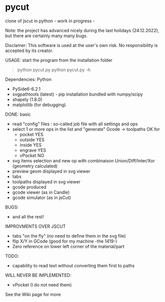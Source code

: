 # pycut
clone of jscut  in python - work in progress -

Note: the project has advanced nicely during the last holidays (24.12.2022), but there are certainly many many bugs.

Disclamer: This software is used at the user's own risk. No responsibility is accepted by its creator.

USAGE: start the program from the installation folder

> python pycut.py
> python pycut.py -h

Dependencies: Python
- PySide6-6.2.1
- svgpathtools (latest) - pip installation bundled with numpy/scipy
- shapely (1.8.0)
- matplotlib (for debugging)

DONE: basic
- read "config" files : so-called job file with all settings and ops
- select 1 or more ops in the list and "generate" Gcode -> toolpaths OK for
   + pocket   YES
   + outside  YES
   + inside   YES
   + engrave  YES
   + vPocket   NO
- svg items selection and new op with combinaison Union/Diff/Inter/Xor (geometry calculated)
- preview geom displayed in svg viewer
- tabs
- toolpaths displayed in svg viewer
- gcode produced
- gcode viewer (as in Candle)
- gcode simulator (as in jsCut)

BUGS:
- and all the rest!

IMPROVMENTS OVER JSCUT
- tabs "on the fly" (no need to define them in the svg file)
- flip X/Y in GCode (good for my machine -the 1419-)
- Zero reference on lower left corner of the material/part

TODO:
- capability to read text without converting them first to paths 

WILL NEVER BE IMPLEMENTED:
- vPocket (I do not need them)

See the Wiki page for more

